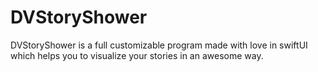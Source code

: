 # DVStoryShower

<!-- Description -->

DVStoryShower is a full customizable program made with love in swiftUI which helps you to visualize your stories in an awesome way.
